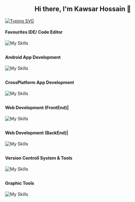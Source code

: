 <h2 align="center">Hi there, I'm Kawsar Hossain 👋</h2>

[![Typing SVG](https://readme-typing-svg.herokuapp.com?font=Fira+Code&pause=1000&center=true&width=600&height=100&lines=Kawsar+Hossain+Suzan;App+Developer;Web+Developer)](https://git.io/typing-svg)

#### Favourites IDE/ Code Editor
![My Skills](https://skillicons.dev/icons?i=androidstudio,vscode,idea,&theme=light)
<h2></h2>

#### Android App Development
![My Skills](https://skillicons.dev/icons?i=kotlin,java,reactivex&theme=light)
<h2></h2>

#### CrossPlatform App Development
![My Skills](https://skillicons.dev/icons?i=dart,flutter&theme=light)
<h2></h2>

#### Web Development (FrontEnd)|
![My Skills](https://skillicons.dev/icons?i=html,css,sass,js,ts,react,redux,nextjs,bootstrap,tailwind,materialui&theme=light)
<h2></h2>

#### Web Development (BackEnd)|
![My Skills](https://skillicons.dev/icons?i=nodejs,express,nestjs,php,laravel,sqlite,mysql,mongodb&theme=light)
<h2></h2>

#### Version Controll System & Tools
![My Skills](https://skillicons.dev/icons?i=git,github,gitlab&theme=light)
<h2></h2>

#### Graphic Tools
![My Skills](https://skillicons.dev/icons?i=ae,xd,figma,ai,photoshop,blender&theme=light)

